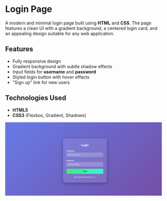 # Login Page  

A modern and minimal login page built using **HTML** and **CSS**. The page features a clean UI with a gradient background, a centered login card, and an appealing design suitable for any web application.  

## Features  

- Fully responsive design  
- Gradient background with subtle shadow effects  
- Input fields for **username** and **password**  
- Styled login button with hover effects  
- "Sign up" link for new users  

## Technologies Used  

- **HTML5**  
- **CSS3** (Flexbox, Gradient, Shadows)

![Login Page Screenshot](Screenshot.png)
